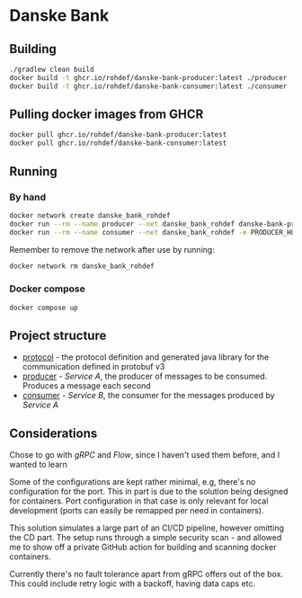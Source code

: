 # Danske Bank

## Building

```bash
./gradlew clean build
docker build -t ghcr.io/rohdef/danske-bank-producer:latest ./producer
docker build -t ghcr.io/rohdef/danske-bank-consumer:latest ./consumer
```


## Pulling docker images from GHCR

```bash
docker pull ghcr.io/rohdef/danske-bank-producer:latest
docker pull ghcr.io/rohdef/danske-bank-consumer:latest
```

## Running

### By hand

```bash
docker network create danske_bank_rohdef
docker run --rm --name producer --net danske_bank_rohdef danske-bank-producer:latest
docker run --rm --name consumer --net danske_bank_rohdef -e PRODUCER_HOST=producer docker pull ghcr.io/rohdef/danske-bank-consumer:latest
```

Remember to remove the network after use by running:

```bash
docker network rm danske_bank_rohdef
```


### Docker compose
    
```bash
docker compose up
```


## Project structure

- [protocol](./protocol) - the protocol definition and generated java library for the communication defined in protobuf v3
- [producer](./producer) - *Service A*, the producer of messages to be consumed. Produces a message each second
- [consumer](./consumer) - *Service B*, the consumer for the messages produced by *Service A*

## Considerations

Chose to go with *gRPC* and *Flow*, since I haven't used them before, and I wanted to learn

Some of the configurations are kept rather minimal, e.g, there's no configuration for the port.
This in part is due to the solution being designed for containers.
Port configuration in that case is only relevant for local development (ports can easily be remapped per need in containers).

This solution simulates a large part of an CI/CD pipeline, however omitting the CD part.
The setup runs through a simple security scan - and allowed me to show off a private GitHub action for building and scanning docker containers.

Currently there's no fault tolerance apart from gRPC offers out of the box.
This could include retry logic with a backoff, having data caps etc.